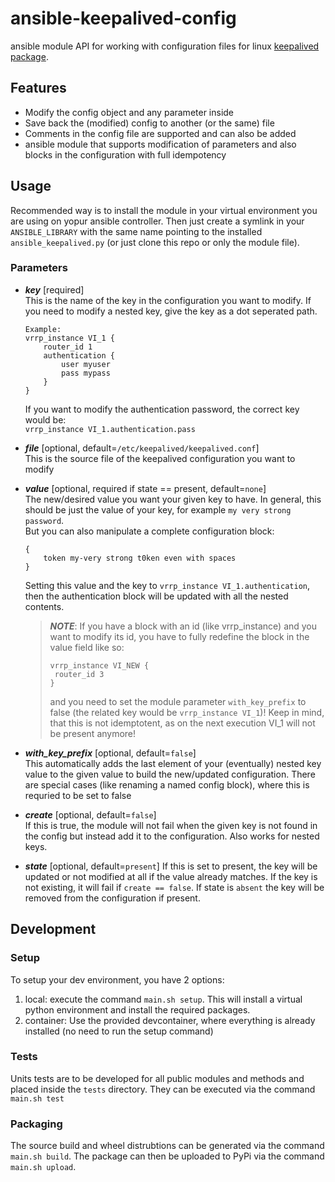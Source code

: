 # ansible-keepalived-config

ansible module API for working with configuration files for linux [keepalived package](https://www.keepalived.org/).

## Features

- Modify the config object and any parameter inside
- Save back the (modified) config to another (or the same) file
- Comments in the config file are supported and can also be added
- ansible module that supports modification of parameters and also blocks in the configuration with full idempotency

## Usage

Recommended way is to install the module in your virtual environment you are using on yopur ansible controller. Then just create a symlink in your `ANSIBLE_LIBRARY` with the same name pointing to the installed `ansible_keepalived.py` (or just clone this repo or only the module file).

### Parameters

- ***key*** [required]</br>
    This is the name of the key in the configuration you want to modify. If you need to modify a nested key, give the key as a dot seperated path.  
    ```
    Example:
    vrrp_instance VI_1 {
        router_id 1
        authentication {
            user myuser
            pass mypass
        }
    }
    ```
    If you want to modify the authentication password, the correct key would be:  
    `vrrp_instance VI_1.authentication.pass`

- ***file*** [optional, default=`/etc/keepalived/keepalived.conf`]</br>
    This is the source file of the keepalived configuration you want to modify

- ***value*** [optional, required if state == present, default=`none`]</br>
    The new/desired value you want your given key to have. In general, this should be just the value of your key, for example `my very strong password`.</br>
    But you can also manipulate a complete configuration block:</br>
    ```
    {
        token my-very strong t0ken even with spaces
    }
    ```
    Setting this value and the key to `vrrp_instance VI_1.authentication`, then the authentication block will be updated with all the nested contents.
    > ***NOTE***: If you have a block with an id (like vrrp_instance) and you want to modify its id, you have to fully redefine the block in the value field like so:
    >```
    >vrrp_instance VI_NEW {
    >  router_id 3    
    >}
    >```
    > and you need to set the module parameter `with_key_prefix` to false (the related key would be `vrrp_instance VI_1`)! Keep in mind, that this is not idemptotent, as on the next execution VI_1 will not be present anymore!

- ***with_key_prefix*** [optional, default=`false`]</br>
    This automatically adds the last element of your (eventually) nested key value to the given value to build the new/updated configuration. There are special cases (like renaming a named config block), where this is requried to be set to false

- ***create*** [optional, default=`false`]</br>
    If this is true, the module will not fail when the given key is not found in the config but instead add it to the configuration. Also works for nested keys.

- ***state*** [optional, default=`present`]
    If this is set to present, the key will be updated or not modified at all if the value already matches. If the key is not existing, it will fail if `create == false`. If state is `absent` the key will be removed from the configuration if present.


## Development

### Setup

To setup your dev environment, you have 2 options:

1. local: execute the command `main.sh setup`. This will install a virtual python environment and install the required packages.
2. container: Use the provided devcontainer, where everything is already installed (no need to run the setup command)

### Tests

Units tests are to be developed for all public modules and methods and placed inside the `tests` directory.
They can be executed via the command `main.sh test`

### Packaging

The source build and wheel distrubtions can be generated via the command `main.sh build`.
The package can then be uploaded to PyPi via the command `main.sh upload`.
